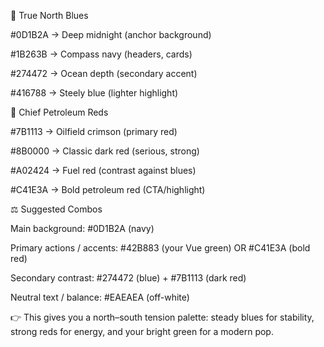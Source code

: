 🔵 True North Blues

#0D1B2A → Deep midnight (anchor background)

#1B263B → Compass navy (headers, cards)

#274472 → Ocean depth (secondary accent)

#416788 → Steely blue (lighter highlight)

🔴 Chief Petroleum Reds

#7B1113 → Oilfield crimson (primary red)

#8B0000 → Classic dark red (serious, strong)

#A02424 → Fuel red (contrast against blues)

#C41E3A → Bold petroleum red (CTA/highlight)

⚖️ Suggested Combos

Main background: #0D1B2A (navy)

Primary actions / accents: #42B883 (your Vue green) OR #C41E3A (bold red)

Secondary contrast: #274472 (blue) + #7B1113 (dark red)

Neutral text / balance: #EAEAEA (off-white)

👉 This gives you a north–south tension palette: steady blues for stability, strong reds for energy, and your bright green for a modern pop.